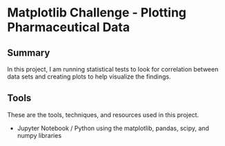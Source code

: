 # Matplotlib Challenge - Plotting Pharmaceutical Data

## Summary

In this project, I am running statistical tests to look for correlation between data sets and creating plots to help visualize the findings.

## Tools
These are the tools, techniques, and resources used in this project.

* Jupyter Notebook / Python using the matplotlib, pandas, scipy, and numpy libraries

